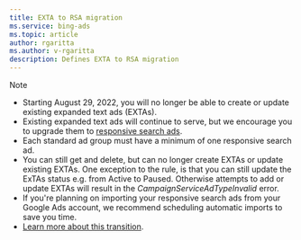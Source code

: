 ```yaml
---
title: EXTA to RSA migration
ms.service: bing-ads
ms.topic: article
author: rgaritta
ms.author: v-rgaritta
description: Defines EXTA to RSA migration
---
```


> [!NOTE]
>
> * Starting August 29, 2022, you will no longer be able to create or update existing expanded text ads (EXTAs).  
> * Existing expanded text ads will continue to serve, but we encourage you to upgrade them to [responsive search ads](../../../advertising/bingads-13/guides/responsive-search-ads.md).
> * Each standard ad group must have a minimum of one responsive search ad.
> * You can still get and delete, but can no longer create EXTAs or update existing EXTAs. One exception to the rule, is that you can still update the ExTAs status e.g. from Active to Paused. Otherwise attempts to add or update EXTAs will result in the *CampaignServiceAdTypeInvalid* error.
> * If you're planning on importing your responsive search ads from your Google Ads account, we recommend scheduling automatic imports to save you time.
> * [Learn more about this transition](https://about.ads.microsoft.com/blog/post/april-2022/deadline-for-migration-to-responsive-search-ads-extended-to-august-29-2022).
